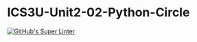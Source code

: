 # ICS3U-Unit2-02-Python-Circle

[![GitHub's Super Linter](https://github.com/Igor-Zhelezniak-1/ICS3U-Unit2-02-Python-Circle/workflows/GitHub's%20Super%20Linter/badge.svg)](https://github.com/Igor-Zhelezniak-1/ICS3U-Unit2-02-Python-Circle/actions)
